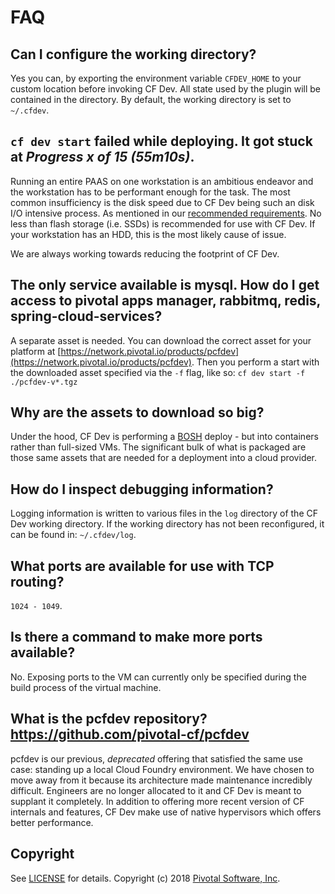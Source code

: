 # FAQ

## Can I configure the working directory?

Yes you can, by exporting the environment variable `CFDEV_HOME` to your custom location before invoking CF Dev. All 
state used by the plugin will be contained in the directory. By default, the working directory is set to `~/.cfdev`.

## `cf dev start` failed while deploying. It got stuck at _Progress x of 15 (55m10s)_.

Running an entire PAAS on one workstation is an ambitious endeavor and the workstation has to be performant enough
for the task. The most common insufficiency is the disk speed due to CF Dev being such an disk I/O intensive process.
As mentioned in our [recommended requirements](https://github.com/cloudfoundry-incubator/cfdev#recommended-system-requirements).
No less than flash storage (i.e. SSDs) is recommended for use with CF Dev. If your workstation has an HDD, this is the most
likely cause of issue.

We are always working towards reducing the footprint of CF Dev.

## The only service available is mysql. How do I get access to pivotal apps manager, rabbitmq, redis, spring-cloud-services?

A separate asset is needed. You can download the correct asset for your platform at
[https://network.pivotal.io/products/pcfdev](https://network.pivotal.io/products/pcfdev).
Then you perform a start with the downloaded asset specified via the `-f` flag, like so: `cf dev start -f ./pcfdev-v*.tgz`

## Why are the assets to download so big?

Under the hood, CF Dev is performing a [BOSH](https://bosh.io/docs/) deploy - but into containers rather than full-sized VMs.
The significant bulk of what is packaged are those same assets that are needed for a deployment into a cloud provider. 

## How do I inspect debugging information?

Logging information is written to various files in the `log` directory of the CF Dev working directory. If the working directory has not
been reconfigured, it can be found in: `~/.cfdev/log`.

## What ports are available for use with TCP routing?

`1024 - 1049`.

## Is there a command to make more ports available?

No. Exposing ports to the VM can currently only be specified during the build process of the virtual machine.

## What is the pcfdev repository? https://github.com/pivotal-cf/pcfdev

pcfdev is our previous, _deprecated_ offering that satisfied the same use case: standing up a local Cloud Foundry environment.
We have chosen to move away from it because its architecture made maintenance incredibly difficult. Engineers are no longer allocated to it
and CF Dev is meant to supplant it completely. In addition to offering more recent version of CF internals and features, CF Dev
make use of native hypervisors which offers better performance.

## Copyright

See [LICENSE](LICENSE) for details.
Copyright (c) 2018 [Pivotal Software, Inc](http://www.pivotal.io/).
